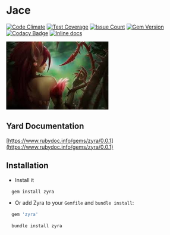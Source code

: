 Jace
====
[![Code Climate](https://codeclimate.com/github/darthjee/zyra/badges/gpa.svg)](https://codeclimate.com/github/darthjee/zyra)
[![Test Coverage](https://codeclimate.com/github/darthjee/zyra/badges/coverage.svg)](https://codeclimate.com/github/darthjee/zyra/coverage)
[![Issue Count](https://codeclimate.com/github/darthjee/zyra/badges/issue_count.svg)](https://codeclimate.com/github/darthjee/zyra)
[![Gem Version](https://badge.fury.io/rb/zyra.svg)](https://badge.fury.io/rb/zyra)
[![Codacy Badge](https://api.codacy.com/project/badge/Grade/9836de08612e46b889c7978be2b72a14)](https://www.codacy.com/manual/darthjee/zyra?utm_source=github.com&amp;utm_medium=referral&amp;utm_content=darthjee/zyra&amp;utm_campaign=Badge_Grade)
[![Inline docs](http://inch-ci.org/github/darthjee/zyra.svg?branch=master)](http://inch-ci.org/github/darthjee/zyra)

![zyra](https://raw.githubusercontent.com/darthjee/zyra/master/zyra.jpg)

Yard Documentation
-------------------
[https://www.rubydoc.info/gems/zyra/0.0.1](https://www.rubydoc.info/gems/zyra/0.0.1)

Installation
---------------

- Install it

```ruby
  gem install zyra
```

- Or add Zyra to your `Gemfile` and `bundle install`:

```ruby
  gem 'zyra'
```

```bash
  bundle install zyra
```
